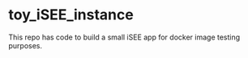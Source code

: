 # toy_iSEE_instance
This repo has code to build a small iSEE app for docker image testing purposes. 
